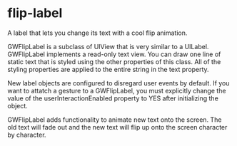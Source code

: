 # flip-label
A label that lets you change its text with a cool flip animation.

GWFlipLabel is a subclass of UIView that is very similar to a UILabel. GWFlipLabel implements a read-only text view. You can draw one line of static text that is styled using the other properties of this class. All of the styling properties are applied to the entire string in the text property.
 
New label objects are configured to disregard user events by default. If you want to attatch a gesture to a GWFlipLabel, you must explicitly change the value of the userInteractionEnabled property to YES after initializing the object.
 
GWFlipLabel adds functionality to animate new text onto the screen. The old text will fade out and the new text will flip up onto the screen character by character.
